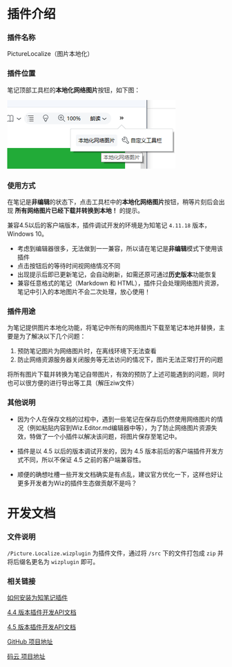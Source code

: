 # 插件介绍

### 插件名称

PictureLocalize（图片本地化）


### 插件位置

笔记顶部工具栏的**本地化网络图片**按钮，如下图：

![20190417_140250](README.assets/20190417_140250.png)


### 使用方式

在笔记是**非编辑**的状态下，点击工具栏中的**本地化网络图片**按钮，稍等片刻后会出现 **所有网络图片已经下载并转换到本地！** 的提示。

兼容4.5以后的客户端版本，插件调试开发的环境是为知笔记 `4.11.18` 版本，Windows 10。

- 考虑到编辑器很多，无法做到一一兼容，所以请在笔记是**非编辑**模式下使用该插件
- 点击按钮后的等待时间视网络情况不同
- 出现提示后即已更新笔记，会自动刷新，如需还原可通过**历史版本**功能恢复
- 兼容任意格式的笔记（Markdown 和 HTML），插件只会处理网络图片资源，笔记中引入的本地图片不会二次处理，放心使用！


### 插件用途

为笔记提供图片本地化功能，将笔记中所有的网络图片下载至笔记本地并替换，主要是为了解决以下几个问题：

1. 预防笔记图片为网络图片时，在离线环境下无法查看
2. 防止网络资源服务器关闭服务等无法访问的情况下，图片无法正常打开的问题

将所有图片下载并转换为笔记自带图片，有效的预防了上述可能遇到的问题，同时也可以很方便的进行导出等工具（解压ziw文件）


### 其他说明

- 因为个人在保存文档的过程中，遇到一些笔记在保存后仍然使用网络图片的情况（例如粘贴内容到Wiz.Editor.md编辑器中等），为了防止网络图片资源失效，特做了一个小插件以解决该问题，将图片保存至笔记中。

- 插件是以 4.5 以后的版本调试开发的，因为 4.5 版本前后的客户端插件开发方式不同，所以不保证 4.5 之前的客户端兼容性。

- 顺便的确想吐槽一些开发文档确实是有点乱，建议官方优化一下，这样也好让更多开发者为Wiz的插件生态做贡献不是吗？


# 开发文档


### 文件说明

`/Picture.Localize.wizplugin` 为插件文件，通过将 `/src` 下的文件打包成 `zip` 并将后缀名更名为 `wizplugin` 即可。


### 相关链接

[如何安装为知笔记插件](http://www.wiz.cn/wiz-install-plugin.html)

[4.4 版本插件开发API文档](http://www.wiz.cn/manual/plugin/)

[4.5 版本插件开发API文档](http://www.wiz.cn/plugin-api-document-45.html)

[GitHub 项目地址](https://github.com/richex-cn/wiz-plugin-picture-localize)

[码云 项目地址](https://gitee.com/Richex/wiz-plugin-picture-localize)

